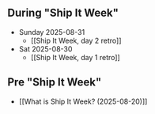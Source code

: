 ## During "Ship It Week"
- Sunday 2025-08-31
	- [[Ship It Week, day 2 retro]]
- Sat 2025-08-30
	- [[Ship It Week, day 1 retro]]
## Pre "Ship It Week"
- [[What is Ship It Week? (2025-08-20)]]